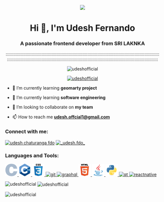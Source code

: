 <p align="center" ><img  src = "https://github.com/7oSkaaa/7oSkaaa/blob/main/Images/about_me.gif?raw=true" width = 100px></p>
<h1 align="center">Hi 👋, I'm Udesh Fernando</h1>
<h3 align="center">A passionate frontend developer from SRI LAKNKA</h3>

<p align="center">::::::::::::::::::::::::::::::::::::::::::::::::::::::::::::::::::::::::::::::::::::::::::::::::::::::::::::::::::::::::::::::::::::::::::::::::::::::::::::::::::::::::::::::::::::::::::::::::::::::::::::::::::::::::::::::::::::::::::::::::::::::</p>

<p align="center"> <img src="https://komarev.com/ghpvc/?username=udeshofficial&label=udeshOfficial's%20profile%20views&color=0e4db4&style=flat" alt="udeshofficial" /> </p>

<p align="center"> <a href="https://github.com/ryo-ma/github-profile-trophy"><img src="https://github-profile-trophy.vercel.app/?username=udeshofficial" alt="udeshofficial" /></a> </p>

- 🔭 I’m currently learning **geomarty project**

- 🌱 I’m currently learning **software engineering**

- 👯 I’m looking to collaborate on **my team**

- 📫 How to reach me **udesh.offcial1@gmail.com**

<h3 align="left">Connect with me:</h3>
<p align="left">
<a href="https://fb.com/udesh chaturanga fdo" target="blank"><img align="center" src="https://raw.githubusercontent.com/rahuldkjain/github-profile-readme-generator/master/src/images/icons/Social/facebook.svg" alt="udesh chaturanga fdo" height="30" width="40" /></a>
<a href="https://instagram.com/_udesh.fdo_" target="blank"><img align="center" src="https://raw.githubusercontent.com/rahuldkjain/github-profile-readme-generator/master/src/images/icons/Social/instagram.svg" alt="_udesh.fdo_" height="30" width="40" /></a>
</p>

<h3 align="left">Languages and Tools:</h3>
<p align="left"> <a href="https://www.cprogramming.com/" target="_blank" rel="noreferrer"> <img src="https://raw.githubusercontent.com/devicons/devicon/master/icons/c/c-original.svg" alt="c" width="40" height="40"/> </a> <a href="https://www.w3schools.com/cpp/" target="_blank" rel="noreferrer"> <img src="https://raw.githubusercontent.com/devicons/devicon/master/icons/cplusplus/cplusplus-original.svg" alt="cplusplus" width="40" height="40"/> </a> <a href="https://www.w3schools.com/css/" target="_blank" rel="noreferrer"> <img src="https://raw.githubusercontent.com/devicons/devicon/master/icons/css3/css3-original-wordmark.svg" alt="css3" width="40" height="40"/> </a> <a href="https://git-scm.com/" target="_blank" rel="noreferrer"> <img src="https://www.vectorlogo.zone/logos/git-scm/git-scm-icon.svg" alt="git" width="40" height="40"/> </a> <a href="https://graphql.org" target="_blank" rel="noreferrer"> <img src="https://www.vectorlogo.zone/logos/graphql/graphql-icon.svg" alt="graphql" width="40" height="40"/> </a> <a href="https://www.w3.org/html/" target="_blank" rel="noreferrer"> <img src="https://raw.githubusercontent.com/devicons/devicon/master/icons/html5/html5-original-wordmark.svg" alt="html5" width="40" height="40"/> </a> <a href="https://www.java.com" target="_blank" rel="noreferrer"> <img src="https://raw.githubusercontent.com/devicons/devicon/master/icons/java/java-original.svg" alt="java" width="40" height="40"/> </a> <a href="https://www.python.org" target="_blank" rel="noreferrer"> <img src="https://raw.githubusercontent.com/devicons/devicon/master/icons/python/python-original.svg" alt="python" width="40" height="40"/> </a> <a href="https://www.qt.io/" target="_blank" rel="noreferrer"> <img src="https://upload.wikimedia.org/wikipedia/commons/0/0b/Qt_logo_2016.svg" alt="qt" width="40" height="40"/> </a> <a href="https://reactnative.dev/" target="_blank" rel="noreferrer"> <img src="https://reactnative.dev/img/header_logo.svg" alt="reactnative" width="40" height="40"/> </a> </p>

<p><img align="left" src="https://github-readme-stats.vercel.app/api/top-langs?username=udeshofficial&show_icons=true&locale=en&layout=compact" alt="udeshofficial" /></p>

<p>&nbsp;<img align="center" src="https://github-readme-stats.vercel.app/api?username=udeshofficial&show_icons=true&locale=en" alt="udeshofficial" /></p>

<p><img align="center" src="https://github-readme-streak-stats.herokuapp.com/?user=udeshofficial&theme=dark" alt="udeshofficial" /></p>
